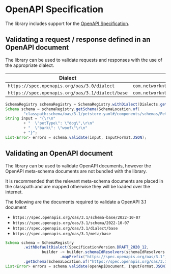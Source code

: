 # OpenAPI Specification

The library includes support for the [OpenAPI Specification](https://swagger.io/specification/).

## Validating a request / response defined in an OpenAPI document

The library can be used to validate requests and responses with the use of the appropriate dialect.

| Dialect                                          | Instance                                               |
| ------------------------------------------------ | ------------------------------------------------------ |
| `https://spec.openapis.org/oas/3.0/dialect`      | `com.networknt.schema.dialect.Dialects.getOpenApi30()` |
| `https://spec.openapis.org/oas/3.1/dialect/base` | `com.networknt.schema.dialect.Dialects.getOpenApi31()` |

```java
SchemaRegistry schemaRegistry = SchemaRegistry.withDialect(Dialects.getOpenApi31());
Schema schema = schemaRegistry.getSchema(SchemaLocation.of(
        "classpath:schema/oas/3.1/petstore.yaml#/components/schemas/PetRequest"));
String input = "{\r\n"
        + "  \"petType\": \"dog\",\r\n"
        + "  \"bark\": \"woof\"\r\n"
        + "}";
List<Error> errors = schema.validate(input, InputFormat.JSON);
```

## Validating an OpenAPI document

The library can be used to validate OpenAPI documents, however the OpenAPI meta-schema documents are not bundled with the library.

It is recommended that the relevant meta-schema documents are placed in the classpath and are mapped otherwise they will be loaded over the internet.

The following are the documents required to validate a OpenAPI 3.1 document

- `https://spec.openapis.org/oas/3.1/schema-base/2022-10-07`
- `https://spec.openapis.org/oas/3.1/schema/2022-10-07`
- `https://spec.openapis.org/oas/3.1/dialect/base`
- `https://spec.openapis.org/oas/3.1/meta/base`

```java
Schema schema = SchemaRegistry
        .withDefaultDialect(SpecificationVersion.DRAFT_2020_12,
                builder -> builder.schemaIdResolvers(schemaIdResolvers -> schemaIdResolvers
                        .mapPrefix("https://spec.openapis.org/oas/3.1", "classpath:oas/3.1")))
        .getSchema(SchemaLocation.of("https://spec.openapis.org/oas/3.1/schema-base/2022-10-07"));
List<Error> errors = schema.validate(openApiDocument, InputFormat.JSON);
```
